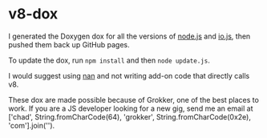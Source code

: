 v8-dox
======

I generated the Doxygen dox for all the versions of
[node.js](https://github.com/joyent/node) and
[io.js](https://github.com/iojs/io.js), then
pushed them back up GitHub pages.

To update the dox, run `npm install` and then `node update.js`.

I would suggest using [nan](https://github.com/rvagg/nan) and not writing add-on code that directly calls v8.

These dox are made possible because of Grokker, one of the best places to work. If you are a JS developer looking for a new gig, send me an email at &#x5b;'chad', String.fromCharCode(64), 'grokker', String.fromCharCode(0x2e), 'com'&#x5d;.join('').

